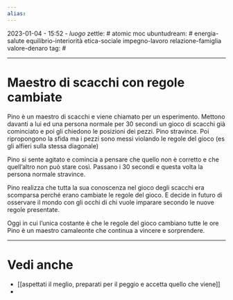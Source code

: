 ```yaml
---
alias: 
---
```

2023-01-04 - 15:52 - *luogo*
zettle: # atomic moc
ubuntudream: # energia-salute equilibrio-interiorità etica-sociale impegno-lavoro relazione-famiglia valore-denaro 
tag: #

---
# Maestro di scacchi con regole cambiate
Pino è un maestro di scacchi e viene chiamato per un esperimento. Mettono davanti a lui ed una persona normale per 30 secondi un gioco di scacchi già cominciato e poi gli chiedono le posizioni dei pezzi. Pino stravince. Poi ripropongono la sfida ma i pezzi sono messi violando le regole del gioco (es gli alfieri sulla stessa diagonale)

Pino si sente agitato e comincia a pensare che quello non è corretto e che quell’altro non può stare così. Passano i 30 secondi e questa volta la persona normale stravince.

Pino realizza che tutta la sua conoscenza nel gioco degli scacchi era scomparsa perché erano cambiate le regole del gioco. E decide in futuro di osservare il mondo con gli occhi di chi vuole imparare secondo le nuove regole presentate.

Oggi in cui l’unica costante è che le regole del gioco cambiano tutte le ore Pino è un maestro camaleonte che continua a vincere e sorprendere.



---
# Vedi anche
- [[aspettati il meglio, preparati per il peggio e accetta quello che viene]]
- 